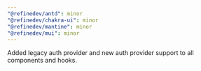 ```yaml
---
"@refinedev/antd": minor
"@refinedev/chakra-ui": minor
"@refinedev/mantine": minor
"@refinedev/mui": minor
---
```


Added legacy auth provider and new auth provider support to all components and hooks.

